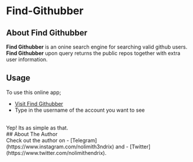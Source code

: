 # Find-Githubber
## About Find Githubber
**Find Githubber** is an onine search engine for searching valid github users. **Find Githubber** upon query returns the public repos together with extra user information.
<br>
## Usage
To use this online app;
- [Visit Find Githubber](https://hendrixgotcodes.github.io/Find-Githubber/)
- Type in the username of the account you want to see
<br>
Yep! Its as simple as that.
<br>
## About The Author
<br>
Check out the author on 
- [Telegram](https://www.instagram.com/nolimith3ndrix) and 
- [Twitter](https://www.twitter.com/nolimithendrix).
